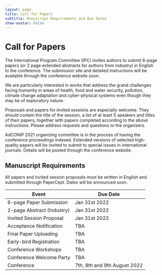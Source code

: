 ```yaml
---
layout: page
title: Call for Papers
subtitle: Manuscript Requirements and Due Dates 
show-avatar: False
---
```


# Call for Papers

The International Program Committee (IPC) invites authors to submit 6-page papers (or 2 page extended abstracts for authors from industry) in English to the conference. The submission site and detailed instructions will be available through the conference website soon.

We are particularly interested in works that address the grand challenges facing humanity in areas of health, food and water security, pollution, climate change adaptation and cyber-physical systems even though they may be of exploratory nature.

Proposals and papers for invited sessions are especially welcome. They should contain the title of the session, a list of at least 5 speakers and titles of their papers, together with papers completed according to the above instructions. Please address requests and questions to the organizers.

AdCONIP 2021 organizing committee is in the process of having the conference proceedings indexed. Extended versions of selected high-quality papers will be invited to submit to special issues in international journals. Details will be posted through the conference website.

## Manuscript Requirements
All papers and invited session proposals must be written in English and submitted through PaperCept. Dates will be announced soon.


| Event                      | Due Date                    |
|----------------------------|---------------------------- |
| 6-page Paper Submission    | Jan 31st 2022               |
| 2-page Abstract (Industry) | Jan 31st 2022               |
| Invited Session Proposal   | Jan 31st 2022               |
| Acceptance Notification    | TBA                         |
| Final Paper Uploading      | TBA                         |
| Early-bird Registration    | TBA                         |
| Conference Workshops       | TBA                         |
| Conference Welcome Party   | TBA                         |
| Conference                 | 7th, 8th and 9th August 2022|


